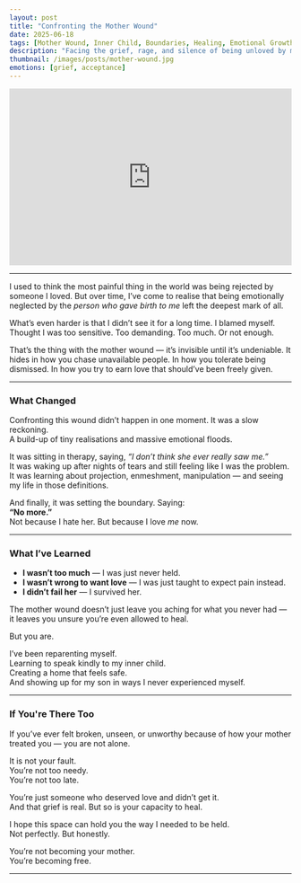 ```yaml
---
layout: post
title: "Confronting the Mother Wound"
date: 2025-06-18
tags: [Mother Wound, Inner Child, Boundaries, Healing, Emotional Growth]
description: "Facing the grief, rage, and silence of being unloved by my mother — and learning to become the parent I never had."
thumbnail: /images/posts/mother-wound.jpg
emotions: [grief, acceptance]
---
```


<iframe width="100%" height="315" src="https://www.youtube.com/embed/ijbDKH4bQTI" title="The Mother Wound - Insights and Reflections" frameborder="0" allow="accelerometer; autoplay; clipboard-write; encrypted-media; gyroscope; picture-in-picture" allowfullscreen></iframe>

---

I used to think the most painful thing in the world was being rejected by someone I loved. But over time, I’ve come to realise that being emotionally neglected by the *person who gave birth to me* left the deepest mark of all.

What’s even harder is that I didn’t see it for a long time. I blamed myself. Thought I was too sensitive. Too demanding. Too much. Or not enough.

That’s the thing with the mother wound — it’s invisible until it’s undeniable. It hides in how you chase unavailable people. In how you tolerate being dismissed. In how you try to earn love that should’ve been freely given.

---

### What Changed

Confronting this wound didn’t happen in one moment. It was a slow reckoning.  
A build-up of tiny realisations and massive emotional floods.

It was sitting in therapy, saying, *“I don’t think she ever really saw me.”*  
It was waking up after nights of tears and still feeling like I was the problem.  
It was learning about projection, enmeshment, manipulation — and seeing my life in those definitions.

And finally, it was setting the boundary. Saying:  
**“No more.”**  
Not because I hate her. But because I love *me* now.

---

### What I’ve Learned

- **I wasn’t too much** — I was just never held.
- **I wasn’t wrong to want love** — I was just taught to expect pain instead.
- **I didn’t fail her** — I survived her.

The mother wound doesn’t just leave you aching for what you never had — it leaves you unsure you’re even allowed to heal.

But you are.

I’ve been reparenting myself.  
Learning to speak kindly to my inner child.  
Creating a home that feels safe.  
And showing up for my son in ways I never experienced myself.

---

### If You're There Too

If you’ve ever felt broken, unseen, or unworthy because of how your mother treated you — you are not alone.

It is not your fault.  
You’re not too needy.  
You’re not too late.

You’re just someone who deserved love and didn’t get it.  
And that grief is real. But so is your capacity to heal.

I hope this space can hold you the way I needed to be held.  
Not perfectly. But honestly.

You’re not becoming your mother.  
You’re becoming free.

---

